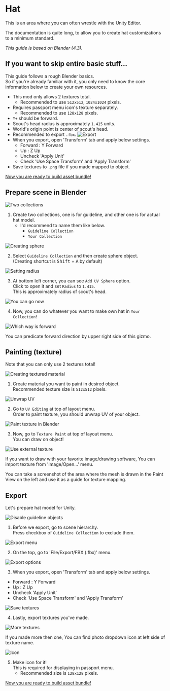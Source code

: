 # Hat

This is an area where you can often wrestle with the Unity Editor.

The documentation is quite long,
to allow you to create hat customizations to a minimum standard.

*This guide is based on Blender (4.3).*

## If you want to skip entire basic stuff...

This guide follows a rough Blender basics.  
So if you're already familiar with it,
you only need to know the core information below
to create your own resources.

- This mod only allows 2 textures total.
  - Recommended to use `512x512`, `1024x1024` pixels.
- Requires passport menu icon's texture separately.
  - Recommended to use `128x128` pixels.
- `Y+` should be forward.
- Scout's head radius is approximately `1.415` units.
- World's origin point is center of scout's head.
- Recommended to export `.fbx`.
![Export](./img/hat-guide-12.png)
- When you export, open 'Transform' tab and apply below settings.
  - Forward : Y Forward
  - Up : Z Up
  - Uncheck 'Apply Unit'
  - Check 'Use Space Transform' and 'Apply Transform'
- Save textures to `.png` file if you made mapped to object.

[Now you are ready to build asset bundle!](https://github.com/Creta5164/peak-more-customizations/tree/main/docs/build-asset-bundle.md)

## Prepare scene in Blender

![Two collections](./img/hat-guide-1.png)

1. Create two collections, one is for guideline, and other one is for actual hat model.
   - I'd recommend to name them like below.
     - `Guideline Collection`
     - `Your Collection`

![Creating sphere](./img/hat-guide-2.png)

2. Select `Guideline Collection` and then create sphere object.  
   (Creating shortcut is <kbd>Shift</kbd> + <kbd>A</kbd> by default)

![Setting radius](./img/hat-guide-3.png)

3. At bottom left corner, you can see `Add UV Sphere` option.  
   Click to open it and set `Radius` to `1.415`.  
   This is approximately radius of scout's head.

![You can go now](./img/hat-guide-4.png)

4. Now, you can do whatever you want to make own hat in `Your Collection`!

![Which way is forward](./img/hat-guide-5.png)

You can predicate forward direction by upper right side of this gizmo.

## Painting (texture)

Note that you can only use 2 textures total!

![Creating textured material](./img/hat-guide-6.gif)

1. Create material you want to paint in desired object.  
   Recommended texture size is `512x512` pixels.

![Unwrap UV](./img/hat-guide-7.gif)

2. Go to `UV Editing` at top of layout menu.  
   Order to paint texture, you should unwrap UV of your object.

![Paint texture in Blender](./img/hat-guide-8.gif)

3. Now, go to `Texture Paint` at top of layout menu.  
   You can draw on object!

![Use external texture](./img/hat-guide-9.png)

If you want to draw with your favorite image/drawing software,
You can import texture from 'Image/Open...' menu.

You can take a screenshot of the area where the mesh is drawn
in the Paint View on the left and use it as a guide
for texture mapping.

## Export

Let's prepare hat model for Unity.

![Disable guideline objects](./img/hat-guide-10.png)

1. Before we export, go to scene hierarchy.  
   Press checkbox of `Guideline Collection` to exclude them.

![Export menu](./img/hat-guide-11.png)

2. On the top, go to 'File/Export/FBX (.fbx)' menu.

![Export options](./img/hat-guide-12.png)

3. When you export, open 'Transform' tab and apply below settings.
  - Forward : Y Forward
  - Up : Z Up
  - Uncheck 'Apply Unit'
  - Check 'Use Space Transform' and 'Apply Transform'

![Save textures](./img/hat-guide-13.png)

4. Lastly, export textures you've made.
   
![More textures](./img/hat-guide-14.png)

If you made more then one, You can find photo dropdown icon
at left side of texture name.

![Icon](./img/hat-guide-15.png)

5. Make icon for it!  
   This is required for displaying in passport menu.
   - Recommended size is `128x128` pixels.
   

[Now you are ready to build asset bundle!](https://github.com/Creta5164/peak-more-customizations/tree/main/docs/build-asset-bundle.md)
